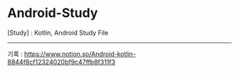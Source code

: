 # Android-Study
[Study] : Kotlin, Android Study File

-----------------------------

기록 : https://www.notion.so/Android-kotlin-8844f8cf12324020bf9c47ffb8f311f3
